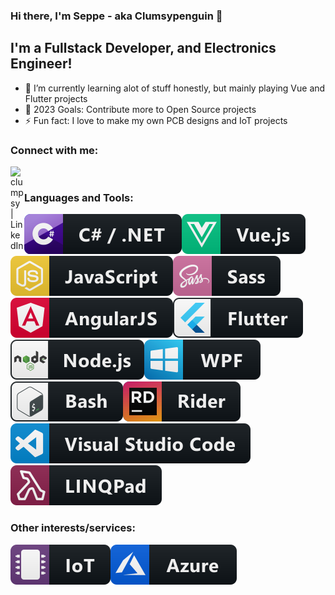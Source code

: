 ### Hi there, I'm Seppe - aka Clumsypenguin 👋

## I'm a Fullstack Developer, and Electronics Engineer!

- 🌱 I’m currently learning alot of stuff honestly, but mainly playing Vue and Flutter projects
- 🥅 2023 Goals: Contribute more to Open Source projects
- ⚡ Fun fact: I love to make my own PCB designs and IoT projects

### Connect with me:

[<img align="left" alt="clumpsy | LinkedIn" width="22px" src="https://cdn.jsdelivr.net/npm/simple-icons@v3/icons/linkedin.svg" />][linkedin]

<br />

### Languages and Tools:
<img style="max-width: 100%;" src="https://raw.githubusercontent.com/MikeCodesDotNET/ColoredBadges/master/svg/dev/languages/csharp_dotnet.svg"/><img style="max-width: 100%;" alt="Vue" src="https://raw.githubusercontent.com/MikeCodesDotNET/ColoredBadges/master/svg/dev/frameworks/vue.svg"/><img style="max-width: 100%;" src="https://raw.githubusercontent.com/MikeCodesDotNET/ColoredBadges/master/svg/dev/languages/js.svg"/><img style="max-width: 100%;" src="https://raw.githubusercontent.com/MikeCodesDotNET/ColoredBadges/master/svg/dev/languages/sass.svg"/><img style="max-width: 100%;" alt="Angular" src="https://raw.githubusercontent.com/MikeCodesDotNET/ColoredBadges/master/svg/dev/frameworks/angular.svg"/><img style="max-width: 100%;" alt="Flutter" src="https://raw.githubusercontent.com/MikeCodesDotNET/ColoredBadges/master/svg/dev/frameworks/flutter.svg"/><img style="max-width: 100%;" alt="NodeJs" src="https://raw.githubusercontent.com/MikeCodesDotNET/ColoredBadges/master/svg/dev/frameworks/nodejs.svg"/><img style="max-width: 100%;" alt="WPF" src="https://raw.githubusercontent.com/MikeCodesDotNET/ColoredBadges/master/svg/dev/frameworks/wpf.svg"/><img style="max-width: 100%;" alt="WPF" src="https://raw.githubusercontent.com/MikeCodesDotNET/ColoredBadges/master/svg/dev/tools/bash.svg"/><img style="max-width: 100%;" alt="WPF" src="https://raw.githubusercontent.com/MikeCodesDotNET/ColoredBadges/master/svg/dev/tools/jetbrains_rider.svg"/><img style="max-width: 100%;" alt="WPF" src="https://raw.githubusercontent.com/MikeCodesDotNET/ColoredBadges/master/svg/dev/tools/visualstudio_code.svg"/><img style="max-width: 100%;" alt="WPF" src="https://raw.githubusercontent.com/MikeCodesDotNET/ColoredBadges/master/svg/dev/tools/linqpad.svg"/>
<br />

### Other interests/services:
<img align="left" src="https://raw.githubusercontent.com/MikeCodesDotNET/ColoredBadges/master/svg/dev/misc/iot.svg"/>
<img align="left" src="https://raw.githubusercontent.com/MikeCodesDotNET/ColoredBadges/master/svg/dev/services/azure.svg"/>

<br/>

[linkedin]: https://www.linkedin.com/in/seppe-geerinckx-30b236156/
